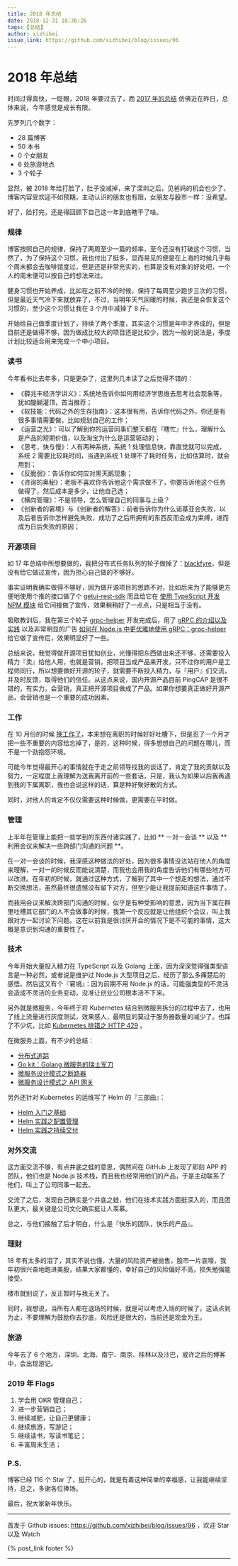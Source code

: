 ```yaml
---
title: 2018 年总结
date: 2018-12-31 18:36:26
tags: [总结]
author: xizhibei
issue_link: https://github.com/xizhibei/blog/issues/96
---
```

# 2018 年总结

<!-- en_title: summary-of-2018 -->

时间过得真快，一眨眼，2018 年要过去了，而 [2017 年的总结](https://github.com/xizhibei/blog/issues/66) 仿佛近在昨日，总体来说，今年感觉是成长有限。

先罗列几个数字：

- 28 篇博客
- 50 本书
- 0 个女朋友
- 6 处旅游地点
- 3 个轮子

显然，被 2018 年给打脸了，肚子没减掉，来了深圳之后，见爸妈的机会也少了，博客内容受欢迎不如预期，主动认识的朋友也有限，女朋友与股市一样：没希望。

好了，脸打完，还是得回顾下自己这一年到底瞎干了啥。

<!-- more -->

### 规律
博客按照自己的规律，保持了两周至少一篇的频率，至今还没有打破这个习惯，当然了，为了保持这个习惯，我也付出了挺多，显而易见的便是在上海的时候几乎每个周末都会去咖啡馆度过，但是还是非常充实的，也算是没有对象的好处吧，一个人的周末便可以按自己的想法来过。

健身习惯也开始养成，比如在之前不冷的时候，保持了每周至少跑步三次的习惯，但是最近天气冷下来就放弃了，不过，当明年天气回暖的时候，我还是会恢复这个习惯的，至少这个习惯让我在 3 个月中减掉了 8 斤。

开始给自己做季度计划了，持续了两个季度，其实这个习惯是年中才养成的，但是目前还是做得不够，因为做成比较大的项目还是比较少，因为一般的说法是，季度计划比较适合用来完成一个中小项目。

### 读书
今年看书比去年多，只是更杂了，这里列几本读了之后觉得不错的：

* 《薛兆丰经济学讲义》：系统地告诉你如何用经济学思维去思考社会现象等，犹如醍醐灌顶，首当推荐；
* 《软技能：代码之外的生存指南》：这本很有用，告诉你代码之外，你还是有很多事情需要做，比如规划自己的工作；
* 《运营之光》：可以了解到你的运营同事们整天都在『瞎忙』什么，理解什么是产品的短期价值，以及淘宝为什么是运营驱动的；
* 《思考，快与慢》：人有两种系统，系统 1 处理信息快，靠直觉就可以完成，系统 2 需要比较耗时间，当遇到系统 1 处理不了耗时任务，比如估算时，就会用到；
* 《反脆弱》：告诉你如何应对黑天鹅现象；
* 《咨询的奥秘》：老板不喜欢你告诉他这个需求做不了，你要告诉他这个任务做得了，然后成本是多少，让他自己选；
* 《横向管理》：不是领导，怎么管理自己的同事与上级？
* 《创新者的窘境》与《创新者的解答》：前者告诉你为什么诺基亚会失败，以及后者告诉你怎样避免失败，成功了之后所拥有的东西反而会成为束缚，进而成为日后失败的原因；

### 开源项目
如 17 年总结中所想要做的，我把分布式任务队列的轮子做掉了：[blackfyre](https://github.com/xizhibei/blackfyre)，但是没有给它做过宣传，因为担心自己做的不够好。

事实证明我确实做得不够好，因为做开源项目的思路不对，比如后来为了能够更方便地使用个推的接口做了个 [getui-rest-sdk](https://github.com/xizhibei/getui-rest-sdk) 而且给它在 [使用 TypeScript 开发 NPM 模块](https://github.com/xizhibei/blog/issues/68) 给它间接做了宣传，效果稍稍好了一点点，只是相当于没有。

吸取教训后，我在第三个轮子 [grpc-helper](https://github.com/xizhibei/grpc-helper) 开发完成后，用了 [gRPC 的介绍以及实践](https://github.com/xizhibei/blog/issues/84) 以及非常明显的广告 [如何在 Node.js 中更优雅地使用 gRPC：grpc-helper](https://github.com/xizhibei/blog/issues/86) 给它做了宣传后，效果明显好了一些。

总结来说，我觉得做开源项目犹如创业，光懂得把东西做出来还不够，还需要投入精力『卖』给他人用，也就是营销，把项目当成产品来开发，只不过你的用户是工程师同行，所以想要做好开源的轮子，就需要不断投入精力，与『用户』们交流，并及时反馈，取得他们的信任。从这点来说，国内开源产品目前 PingCAP 是很不错的，有实力，会营销，真正把开源项目做成了产品。如果你想要真正做好开源产品，会营销也是一个重要的成功因素。

### 工作
在 10 月份的时候 [换工作了](https://github.com/xizhibei/blog/issues/92)，本来想在离职的时候好好吐槽下，但是忍了一个月才把一些不重要的内容给忘掉了，是的，这种时候，得多想想自己的问题在哪儿，而不是一个劲抱怨环境。

可能今年觉得最开心的事情就在于走之前领导找我的谈话了，肯定了我的贡献以及努力，一定程度上我理解为送我离开前的一些套话，只是，我认为如果以后我再遇到我的下属离职，我也会说这样的话，算是种好聚好散的方式。

同时，对他人的肯定不仅仅需要这种时候做，更需要在平时做。

### 管理
上半年在管理上能把一些学到的东西付诸实践了，比如 ** 一对一会谈 ** 以及 ** 利用会议来解决一些跨部门沟通的问题 **。

在一对一会谈的时候，我深感这种做法的好处，因为很多事情没法站在他人的角度来理解，一对一的时候反而能说清楚，而我也会用我的角度告诉他们有哪些地方可以改进。在年初的时候，就通过这种方式，了解到了其中一个想走的想法，通过不断交换想法，虽然最终很遗憾没有留下对方，但至少能让我提前知道这件事情了。

而我用会议来解决跨部门沟通的时候，似乎是有种受影响的意思，因为当下属在群里吐槽其它部门的人不会做事的时候，我第一个反应就是让他组织个会议，叫上我跟对方一起讨论下问题。这在以前我是很讨厌开会的情况下是不可能的事情，这大概是意识到沟通的重要性了。

### 技术
今年开始大量投入精力在 TypeScript 以及 Golang 上面，因为深深觉得强类型语言是一种必然，或者说是维护过 Node.js 大型项目之后，经历了那么多痛楚后的感悟。然后这又有个『窘境』：因为前期不用 Node.js 的话，可能强类型的不灵活会造成不灵活的业务变动，没准让创业公司根本活不下来。

另外就是微服务，今年终于将 Kubernetes 结合到微服务拆分的过程中去了，也用了线上流量进行灰度测试，效果感人，最明显的莫过于服务器数量的减少了。也踩了不少坑，比如 [Kubernetes 排错之 HTTP 429](https://github.com/xizhibei/blog/issues/72) 。

在微服务上面，有不少的总结：

- [分布式追踪](https://github.com/xizhibei/blog/issues/74)
- [Go kit：Golang 微服务的瑞士军刀](https://github.com/xizhibei/blog/issues/78)
- [微服务设计模式之断路器](https://github.com/xizhibei/blog/issues/78)
- [微服务设计模式之 API 网关](https://github.com/xizhibei/blog/issues/82)

另外还针对 Kubernetes 的运维写了 Helm 的『三部曲』：

- [Helm 入门之基础](https://github.com/xizhibei/blog/issues/89)
- [Helm 实践之配置管理](https://github.com/xizhibei/blog/issues/90)
- [Helm 实践之持续交付](https://github.com/xizhibei/blog/issues/91)

### 对外交流
这方面交流不够，有点井底之蛙的意思，偶然间在 GitHub 上发现了即刻 APP 的团队，他们也是 Node.js 技术栈，而且我也经常用他们的产品，于是主动联系了他们，叫上了公司同事一起去。

交流了之后，发现自己确实是个井底之蛙，他们在技术实践方面挺深入的，而且团队更大，最关键是公司文化确实挺让人羡慕。

总之，与他们接触了后才明白，什么是『快乐的团队，快乐的产品』。

### 理财
18 年有太多的泪了，其实不说也懂，大量的风险资产被抛售，股市一片哀嚎，我年初很兴奋地跑进美股，结果大家都懂的，幸好自己的风险偏好不高，损失勉强能接受。

楼市就别说了，反正暂时与我无关了。

同时，我想说，当所有人都在退场的时候，就是可以考虑入场的时候了，这话点到为止，不要理解为鼓励你去抄底，风险还是很大的，当前还是现金为王。

### 旅游
今年去了 6 个地方，深圳、北海、南宁、南京、桂林以及沙巴，或许之后的博客中，会出现游记。

### 2019 年 Flags
1. 学会用 OKR 管理自己；
2. 进一步营销自己；
3. 继续减肥，让自己更健康；
4. 继续旅游，写游记；
5. 继续读书，写读书笔记；
6. 丰富周末生活；

### P.S.
博客已经 116 个 Star 了，挺开心的，就是有着这种简单的幸福感，让我能继续坚持，总之，多谢各位捧场。

最后，祝大家新年快乐。

***
首发于 Github issues: https://github.com/xizhibei/blog/issues/96 ，欢迎 Star 以及 Watch

{% post_link footer %}
***